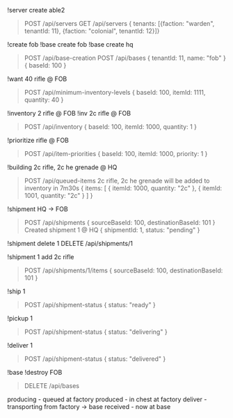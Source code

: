 !server create able2
> POST /api/servers
> GET /api/servers
{ tenants: [{faction: "warden", tenantId: 11}, {faction: "colonial", tenantId: 12}]}

!create fob
!base create fob
!base create hq
> POST /api/base-creation
> POST /api/bases
{ tenantId: 11, name: "fob" }
{ baseId: 100 }

!want 40 rifle @ FOB
> POST /api/minimum-inventory-levels
{ baseId: 100, itemId: 1111, quantity: 40 }

!inventory 2 rifle @ FOB
!inv 2c rifle @ FOB
> POST /api/inventory
{ baseId: 100, itemId: 1000, quantity: 1 }

!prioritize rifle @ FOB
> POST /api/item-priorities
{ baseId: 100, itemId: 1000, priority: 1 }

!building 2c rifle, 2c he grenade @ HQ
> POST /api/queued-items
> 2c rifle, 2c he grenade will be added to inventory in 7m30s
{ items: [ { itemId: 1000, quantity: "2c" }, { itemId: 1001, quantity: "2c" } ] }

!shipment HQ -> FOB
> POST /api/shipments
{ sourceBaseId: 100, destinationBaseId: 101 }
> Created shipment 1 @ HQ
{ shipmentId: 1, status: "pending" }

!shipment delete 1
DELETE /api/shipments/1

!shipment 1 add 2c rifle
> POST /api/shipments/1/items
{ sourceBaseId: 100, destinationBaseId: 101 }

!ship 1
> POST /api/shipment-status
{ status: "ready" }

!pickup 1
> POST /api/shipment-status
{ status: "delivering" }

!deliver 1
> POST /api/shipment-status
{ status: "delivered" }

!base 
!destroy FOB
> DELETE /api/bases

producing - queued at factory
produced  - in chest at factory
deliver   - transporting from factory -> base
received  - now at base
